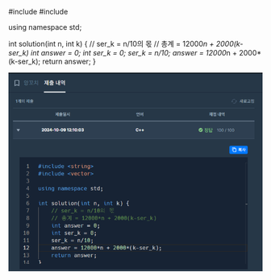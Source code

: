 #include <string>
#include <vector>

using namespace std;

int solution(int n, int k) {
    // ser_k = n/10의 몫
    // 총계 = 12000*n + 2000(k-ser_k)
    int answer = 0;
    int ser_k = 0;
    ser_k = n/10;
    answer = 12000*n + 2000*(k-ser_k);
    return answer;
}

![2-1 양꼬치 과제](../assets/2-1.png)
